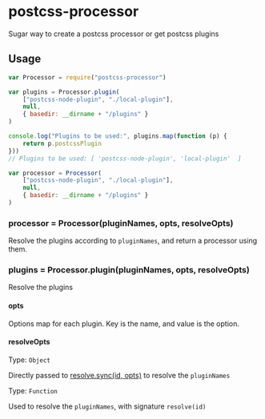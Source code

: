 # postcss-processor
Sugar way to create a postcss processor or get postcss plugins

## Usage

```javascript
var Processor = require("postcss-processor")

var plugins = Processor.plugin(
    ["postcss-node-plugin", "./local-plugin"],
    null,
    { basedir: __dirname + "/plugins" }
)

console.log("Plugins to be used:", plugins.map(function (p) {
    return p.postcssPlugin
}))
// Plugins to be used: [ 'postcss-node-plugin', 'local-plugin'  ]

var processor = Processor(
    ["postcss-node-plugin", "./local-plugin"],
    null,
    { basedir: __dirname + "/plugins" }
)


```

### processor = Processor(pluginNames, opts, resolveOpts)

Resolve the plugins according to `pluginNames`, and return a processor using them.

### plugins = Processor.plugin(pluginNames, opts, resolveOpts)

Resolve the plugins

#### opts

Options map for each plugin. Key is the name, and value is the option.

#### resolveOpts

Type: `Object`

Directly passed to [resolve.sync(id, opts)](https://github.com/substack/node-resolve#resolvesyncid-opts) to resolve the `pluginNames`

Type: `Function`

Used to resolve the `pluginNames`, with signature `resolve(id)`
